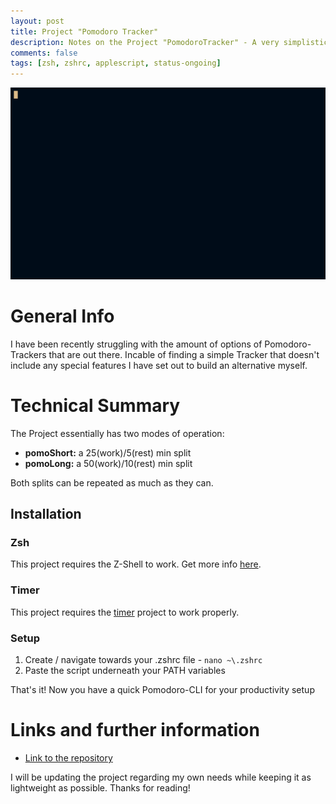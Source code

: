 ```yaml
---
layout: post
title: Project "Pomodoro Tracker"
description: Notes on the Project "PomodoroTracker" - A very simplistic Pomodoro Tracker in your Z-Shell
comments: false
tags: [zsh, zshrc, applescript, status-ongoing]
---
```



![PomoCLI](/assets/gifs/Pomo.gif)

# General Info

I have been recently struggling with the amount of options of Pomodoro-Trackers that are out there. 
Incable of finding a simple Tracker that doesn't include any special features I have set out to build an alternative myself.

# Technical Summary

The Project essentially has two modes of operation:

- **pomoShort:** a 25(work)/5(rest) min split 
- **pomoLong:** a 50(work)/10(rest) min split

Both splits can be repeated as much as they can.

## Installation

### Zsh

This project requires the Z-Shell to work. Get more info [here](https://ohmyz.sh).

### Timer

This project requires the [timer](https://github.com/caarlos0/timer) project to work properly.

### Setup

1. Create / navigate towards your .zshrc file - ```nano ~\.zshrc```
2. Paste the script underneath your PATH variables

That's it! Now you have a quick Pomodoro-CLI for your productivity setup 

# Links and further information

* [Link to the repository](https://github.com/100xA/PomodoroTrackerCLI)

I will be updating the project regarding my own needs while keeping it as lightweight as possible.
Thanks for reading!
